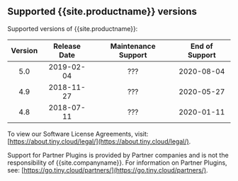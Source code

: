## Supported {{site.productname}} versions

Supported versions of {{site.productname}}:

|Version|Release Date|Maintenance Support|End of Support|
|:-----:|:----------:|:-----------------:|:------------:|
| 5.0   | 2019-02-04 |  ???              | 2020-08-04   |
| 4.9   | 2018-11-27 |  ???              | 2020-05-27   |
| 4.8   | 2018-07-11 |  ???              | 2020-01-11   |


To view our Software License Agreements, visit: [https://about.tiny.cloud/legal/](https://about.tiny.cloud/legal/).

Support for Partner Plugins is provided by Partner companies and is not the responsibility of {{site.companyname}}. For information on Partner Plugins, see: [https://go.tiny.cloud/partners/](https://go.tiny.cloud/partners/).